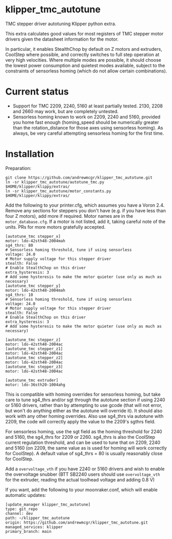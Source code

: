 # klipper_tmc_autotune
TMC stepper driver autotuning Klipper python extra.

This extra calculates good values for most registers of TMC stepper motor drivers given the datasheet information for the motor.

In particular, it enables StealthChop by default on Z motors and extruders, CoolStep where possible, and correctly switches to full step operation at very high velocities. Where multiple modes are possible, it should choose the lowest power consumption and quietest modes available, subject to the constraints of sensorless homing (which do not allow certain combinations).

# Current status

- Support for TMC 2209, 2240, 5160 at least partially tested. 2130, 2208 and 2660 may work, but are completely untested.
- Sensorless homing known to work on 2209, 2240 and 5160, provided you home fast enough (homing_speed should be numerically greater than the rotation_distance for those axes using sensorless homing). As always, be very careful attempting sensorless homing for the first time.

# Installation

Preparation:
```
git clone https://github.com/andrewmcgr/klipper_tmc_autotune.git
ln -sr klipper_tmc_autotune/autotune_tmc.py $HOME/klipper/klippy/extras/
ln -sr klipper_tmc_autotune/motor_constants.py $HOME/klipper/klippy/extras/
```

Add the following to your printer.cfg, which assumes you have a Voron 2.4. Remove any sections for steppers you don't have (e.g. if you have less than four Z motors), add more if required. Motor names are in the `motor_database.cfg`. If a motor is not listed, add it, taking careful note of the units. PRs for more motors gratefully accepted.
```
[autotune_tmc stepper_x]
motor: ldo-42sth48-2004mah
sg4_thrs: 80
# Sensorless homing threshold, tune if using sensorless
voltage: 24.0
# Motor supply voltage for this stepper driver
stealth: False
# Enable StealthChop on this driver
extra_hysteresis: 3
# Add some hysteresis to make the motor quieter (use only as much as necessary)
[autotune_tmc stepper_y]
motor: ldo-42sth48-2004mah
sg4_thrs: 10
# Sensorless homing threshold, tune if using sensorless
voltage: 24.0
# Motor supply voltage for this stepper driver
stealth: False
# Enable StealthChop on this driver
extra_hysteresis: 3
# Add some hysteresis to make the motor quieter (use only as much as necessary)

[autotune_tmc stepper_z]
motor: ldo-42sth48-2004ac
[autotune_tmc stepper_z1]
motor: ldo-42sth48-2004ac
[autotune_tmc stepper_z2]
motor: ldo-42sth48-2004ac
[autotune_tmc stepper_z3]
motor: ldo-42sth48-2004ac

[autotune_tmc extruder]
motor: ldo-36sth20-1004ahg
```

This is compatible with homing overrides for sensorless homing, but take care to tune sg4_thrs and/or sgt through the autotune section if using 2240 or 5160 drivers, rather than by attempting to use gcode (that will not error, but won't do anything either as the autotune will override it). It should also work with any other homing overrides. Also use sg4_thrs via autotune with 2209, the code will correctly apply the value to the 2209's sgthrs field.

For sensorless homing, use the sgt field as the homing threshold for 2240 and 5160, the sg4_thrs for 2209 or 2260. sg4_thrs is also the CoolStep current regulation threshold, and can be used to tune that on 2209, 2240 and 5160 (on 2209, the same value as is used for homing will work correctly for CoolStep). A default value of sg4_thrs = 80 is usually reasonably close for CoolStep.

Add a `overvoltage_vth` if you have 2240 or 5160 drivers and wish to enable the overvoltage snubber (BTT SB2240 users should use `overvoltage_vth` for the extruder, reading the actual toolhead voltage and adding 0.8 V)

If you want, add the following to your moonraker.conf, which will enable automatic updates:
```
[update_manager klipper_tmc_autotune]
type: git_repo
channel: dev
path: ~/klipper_tmc_autotune
origin: https://github.com/andrewmcgr/klipper_tmc_autotune.git
managed_services: klipper
primary_branch: main
```

